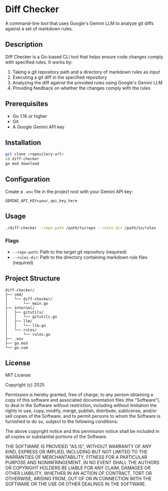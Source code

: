 # Diff Checker

A command-line tool that uses Google's Gemini LLM to analyze git diffs against a set of markdown rules.

## Description

Diff Checker is a Go-based CLI tool that helps ensure code changes comply with specified rules. It works by:
1. Taking a git repository path and a directory of markdown rules as input
2. Executing a git diff in the specified repository
3. Analyzing the diff against the provided rules using Google's Gemini LLM
4. Providing feedback on whether the changes comply with the rules

## Prerequisites

- Go 1.16 or higher
- Git
- A Google Gemini API key

## Installation

```bash
git clone <repository-url>
cd diff-checker
go mod download
```

## Configuration

Create a `.env` file in the project root with your Gemini API key:
```
GEMINI_API_KEY=your_api_key_here
```

## Usage

```bash
./diff-checker --repo-path /path/to/repo --rules-dir /path/to/rules
```

### Flags

- `--repo-path`: Path to the target git repository (required)
- `--rules-dir`: Path to the directory containing markdown rule files (required)

## Project Structure

```
diff-checker/
├── cmd/
│   └── diff-checker/
│       └── main.go
├── internal/
│   ├── gitutils/
│   │   └── gitutils.go
│   ├── llm/
│   │   └── llm.go
│   └── rules/
│       └── rules.go
├── .env
├── go.mod
└── go.sum
```

## License

MIT License

Copyright (c) 2025

Permission is hereby granted, free of charge, to any person obtaining a copy
of this software and associated documentation files (the "Software"), to deal
in the Software without restriction, including without limitation the rights
to use, copy, modify, merge, publish, distribute, sublicense, and/or sell
copies of the Software, and to permit persons to whom the Software is
furnished to do so, subject to the following conditions:

The above copyright notice and this permission notice shall be included in all
copies or substantial portions of the Software.

THE SOFTWARE IS PROVIDED "AS IS", WITHOUT WARRANTY OF ANY KIND, EXPRESS OR
IMPLIED, INCLUDING BUT NOT LIMITED TO THE WARRANTIES OF MERCHANTABILITY,
FITNESS FOR A PARTICULAR PURPOSE AND NONINFRINGEMENT. IN NO EVENT SHALL THE
AUTHORS OR COPYRIGHT HOLDERS BE LIABLE FOR ANY CLAIM, DAMAGES OR OTHER
LIABILITY, WHETHER IN AN ACTION OF CONTRACT, TORT OR OTHERWISE, ARISING FROM,
OUT OF OR IN CONNECTION WITH THE SOFTWARE OR THE USE OR OTHER DEALINGS IN THE
SOFTWARE.


